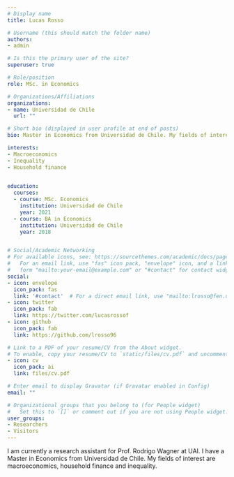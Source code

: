 ```yaml
---
# Display name
title: Lucas Rosso

# Username (this should match the folder name)
authors:
- admin

# Is this the primary user of the site?
superuser: true

# Role/position
role: MSc. in Economics

# Organizations/Affiliations
organizations:
- name: Universidad de Chile
  url: ""

# Short bio (displayed in user profile at end of posts)
bio: Master in Economics from Universidad de Chile. My fields of interest are macroeconomics, household finance and inequality

interests:
- Macroeconomics
- Inequality
- Household finance
 

education:
  courses:
  - course: MSc. Economics
    institution: Universidad de Chile
    year: 2021 
  - course: BA in Economics
    institution: Universidad de Chile
    year: 2018


# Social/Academic Networking
# For available icons, see: https://sourcethemes.com/academic/docs/page-builder/#icons
#   For an email link, use "fas" icon pack, "envelope" icon, and a link in the
#   form "mailto:your-email@example.com" or "#contact" for contact widget.
social:
- icon: envelope
  icon_pack: fas
  link: '#contact'  # For a direct email link, use "mailto:lrosso@fen.uchile.cl".
- icon: twitter
  icon_pack: fab
  link: https://twitter.com/lucasrossof
- icon: github
  icon_pack: fab
  link: https://github.com/lrosso96

# Link to a PDF of your resume/CV from the About widget.
# To enable, copy your resume/CV to `static/files/cv.pdf` and uncomment the lines below.
- icon: cv
  icon_pack: ai
  link: files/cv.pdf

# Enter email to display Gravatar (if Gravatar enabled in Config)
email: ""

# Organizational groups that you belong to (for People widget)
#   Set this to `[]` or comment out if you are not using People widget.
user_groups:
- Researchers
- Visitors
---
```


I am currently a research assistant for Prof. Rodrigo Wagner at UAI. I have a Master in Economics from Universidad de Chile. My fields of interest are macroeconomics, household finance and inequality.

